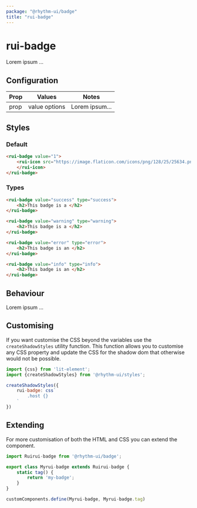 ```yaml
---
package: "@rhythm-ui/badge"
title: "rui-badge"
---
```


# rui-badge

Lorem ipsum ...

## Configuration

|Prop|Values|Notes|
|---|---|---|
| prop | value options | Lorem ipsum... |


## Styles

### Default

```html preview
<rui-badge value="1">
	<rui-icon src="https://image.flaticon.com/icons/png/128/25/25634.png">
	</rui-icon>
</rui-badge>
```

### Types

```html preview
<rui-badge value="success" type="success">
	<h2>This badge is a </h2>
</rui-badge>

<rui-badge value="warning" type="warning">
	<h2>This badge is a </h2>
</rui-badge>

<rui-badge value="error" type="error">
	<h2>This badge is an </h2>
</rui-badge>

<rui-badge value="info" type="info">
	<h2>This badge is an </h2>
</rui-badge>
```


## Behaviour
Lorem ipsum ...


## Customising

If you want customise the CSS beyond the variables use the `createShadowStyles` utility function. This function allows you to customise any CSS property and update the CSS for the shadow dom that otherwise would not be possible.
```js
import {css} from 'lit-element';
import {createShadowStyles} from '@rhythm-ui/styles';

createShadowStyles({
	rui-badge: css`
		.host {}
	`
})
```


## Extending

For more customisation of both the HTML and CSS you can extend the component.

```js
import Ruirui-badge from '@rhythm-ui/badge';

export class Myrui-badge extends Ruirui-badge {
	static tag() {
		return 'my-badge';
	}
}

customComponents.define(Myrui-badge, Myrui-badge.tag)
```
